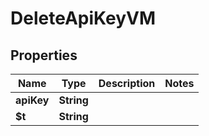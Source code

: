

# DeleteApiKeyVM


## Properties

| Name | Type | Description | Notes |
|------------ | ------------- | ------------- | -------------|
|**apiKey** | **String** |  |  |
|**$t** | **String** |  |  |



